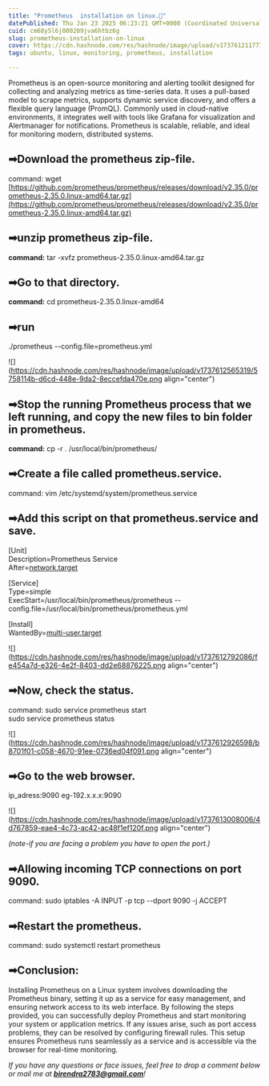```yaml
---
title: "Prometheus  installation on linux.🎯"
datePublished: Thu Jan 23 2025 06:23:21 GMT+0000 (Coordinated Universal Time)
cuid: cm68y5l6j000209jva6htbz6g
slug: prometheus-installation-on-linux
cover: https://cdn.hashnode.com/res/hashnode/image/upload/v1737612117778/1a586418-3c76-4a28-9521-6d8be5bd80d2.jpeg
tags: ubuntu, linux, monitoring, prometheus, installation

---
```


Prometheus is an open-source monitoring and alerting toolkit designed for collecting and analyzing metrics as time-series data. It uses a pull-based model to scrape metrics, supports dynamic service discovery, and offers a flexible query language (PromQL). Commonly used in cloud-native environments, it integrates well with tools like Grafana for visualization and Alertmanager for notifications. Prometheus is scalable, reliable, and ideal for monitoring modern, distributed systems.

## ➡**Download the prometheus zip-file.**

command: wget [https://github.com/prometheus/prometheus/releases/download/v2.35.0/prometheus-2.35.0.linux-amd64.tar.gz](https://github.com/prometheus/prometheus/releases/download/v2.35.0/prometheus-2.35.0.linux-amd64.tar.gz)

## ➡**unzip prometheus zip-file.**

**command:** tar -xvfz prometheus-2.35.0.linux-amd64.tar.gz

## ➡**Go to that directory.**

**command:** cd prometheus-2.35.0.linux-amd64

## ➡**run**

./prometheus --config.file=prometheus.yml

![](https://cdn.hashnode.com/res/hashnode/image/upload/v1737612565319/5758114b-d6cd-448e-9da2-8eccefda470e.png align="center")

## ➡**Stop the running Prometheus process that we left running, and copy the new files to bin folder in prometheus.**

**command:** cp -r . /usr/local/bin/prometheus/

## ➡**Create a file called prometheus.service.**

command: vim /etc/systemd/system/prometheus.service

## ➡**Add this script on that prometheus.service and save.**

\[Unit\]  
Description=Prometheus Service  
After=[network.target](http://network.target)

\[Service\]  
Type=simple  
ExecStart=/usr/local/bin/prometheus/prometheus --config.file=/usr/local/bin/prometheus/prometheus.yml

\[Install\]  
WantedBy=[multi-user.target](http://multi-user.target)

![](https://cdn.hashnode.com/res/hashnode/image/upload/v1737612792086/fe454a7d-e326-4e2f-8403-dd2e68876225.png align="center")

## ➡**Now, check the status.**

command: sudo service prometheus start  
sudo service prometheus status

![](https://cdn.hashnode.com/res/hashnode/image/upload/v1737612926598/b8701f01-c058-4670-91ee-0736ed04f091.png align="center")

## ➡**Go to the web browser.**

ip\_adress:9090 eg-192.x.x.x:9090

![](https://cdn.hashnode.com/res/hashnode/image/upload/v1737613008006/4d767859-eae4-4c73-ac42-ac48f1ef120f.png align="center")

*(note-if you are facing a problem you have to open the port.)*

## ➡**Allowing incoming TCP connections on port 9090.**

command: sudo iptables -A INPUT -p tcp --dport 9090 -j ACCEPT

## ➡**Restart the prometheus.**

command: sudo systemctl restart prometheus

## ➡Conclusion:

Installing Prometheus on a Linux system involves downloading the Prometheus binary, setting it up as a service for easy management, and ensuring network access to its web interface. By following the steps provided, you can successfully deploy Prometheus and start monitoring your system or application metrics. If any issues arise, such as port access problems, they can be resolved by configuring firewall rules. This setup ensures Prometheus runs seamlessly as a service and is accessible via the browser for real-time monitoring.

*If you have any questions or face issues, feel free to drop a comment below or mail me at* [***birendra2783@gmail.com***](mailto:birendra2783@gmail.com)*!*